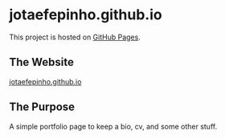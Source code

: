 # jotaefepinho.github.io

This project is hosted on [GitHub Pages](https://pages.github.com/).

## The Website

[jotaefepinho.github.io](jotaefepinho.github.io)

## The Purpose

A simple portfolio page to keep a bio, cv, and some other stuff.